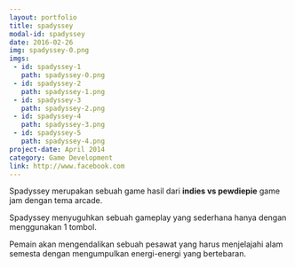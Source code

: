 ```yaml
---
layout: portfolio
title: spadyssey
modal-id: spadyssey
date: 2016-02-26
img: spadyssey-0.png
imgs:
 - id: spadyssey-1
   path: spadyssey-0.png
 - id: spadyssey-2
   path: spadyssey-1.png
 - id: spadyssey-3
   path: spadyssey-2.png
 - id: spadyssey-4
   path: spadyssey-3.png
 - id: spadyssey-5
   path: spadyssey-4.png
project-date: April 2014
category: Game Development
link: http://www.facebook.com
---
```

Spadyssey merupakan sebuah game hasil dari **indies vs pewdiepie** game jam dengan tema arcade.

Spadyssey menyuguhkan sebuah gameplay yang sederhana hanya dengan menggunakan 1 tombol.

Pemain akan mengendalikan sebuah pesawat yang harus menjelajahi alam semesta dengan mengumpulkan energi-energi yang bertebaran.